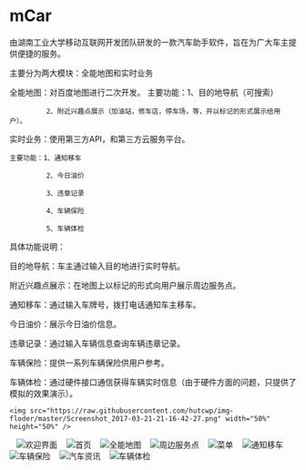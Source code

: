 # mCar
由湖南工业大学移动互联网开发团队研发的一款汽车助手软件，旨在为广大车主提供便捷的服务。

主要分为两大模块：全能地图和实时业务

  全能地图：对百度地图进行二次开发。
    主要功能：1、目的地导航（可搜索）
    
             2、附近兴趣点展示（加油站，修车店，停车场，等，并以标记的形式展示给用户）。
            
  实时业务：使用第三方API，和第三方云服务平台。
  
    主要功能：1、通知移车
    
             2、今日油价
             
             3、违章记录
             
             4、车辆保险
             
             5、车辆体检
             
   
具体功能说明：

   目的地导航：车主通过输入目的地进行实时导航。
   
   附近兴趣点展示：在地图上以标记的形式向用户展示周边服务点。
   
   通知移车：通过输入车牌号，拨打电话通知车主移车。
   
   今日油价：展示今日油价信息。
   
   违章记录：通过输入车辆信息查询车辆违章记录。
   
   车辆保险：提供一系列车辆保险供用户参考。
   
   车辆体检：通过硬件接口通信获得车辆实时信息（由于硬件方面的问题，只提供了模拟的效果演示）。
    
    <img src="https://raw.githubusercontent.com/hutcwp/img-floder/master/Screenshot_2017-03-21-21-16-42-27.png" width="50%" height="50%" />
    
    ![欢迎界面](https://raw.githubusercontent.com/hutcwp/img-floder/master/Screenshot_2017-03-21-21-16-42-27.png)
    ![首页](https://https://github.com/hutcwp/img-floder/blob/master/Screenshot_2017-03-21-21-16-50-76.png)
    ![全能地图](https://raw.githubusercontent.com/hutcwp/img-floder/master/Screenshot_2017-03-21-21-16-55-85.png)
    ![周边服务点](https://raw.githubusercontent.com/hutcwp/img-floder/master/Screenshot_2017-03-21-21-17-04-71.png)
    ![菜单](https://raw.githubusercontent.com/hutcwp/img-floder/master/Screenshot_2017-03-21-21-17-13-91.png)
    ![通知移车](https://raw.githubusercontent.com/hutcwp/img-floder/master/Screenshot_2017-03-21-21-17-44-17.png)
    ![车辆保险](https://raw.githubusercontent.com/hutcwp/img-floder/master/Screenshot_2017-03-21-21-17-59-31.png)
    ![汽车资讯](https://raw.githubusercontent.com/hutcwp/img-floder/master/Screenshot_2017-03-21-21-18-32-33.png)
    ![车辆体检](https://raw.githubusercontent.com/hutcwp/img-floder/master/Screenshot_2017-03-21-21-18-08-27.png)
